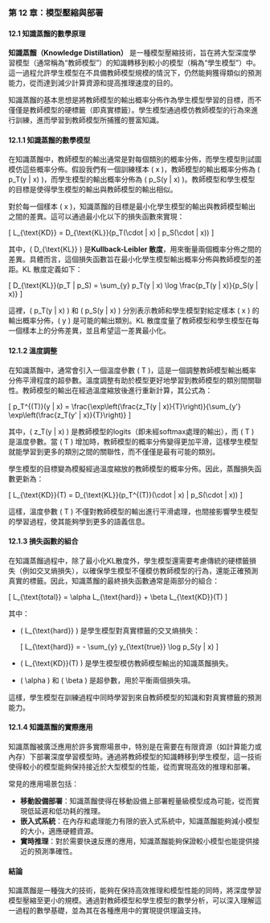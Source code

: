 ### **第 12 章：模型壓縮與部署**

#### **12.1 知識蒸餾的數學原理**

**知識蒸餾（Knowledge Distillation）** 是一種模型壓縮技術，旨在將大型深度學習模型（通常稱為“教師模型”）的知識轉移到較小的模型（稱為“學生模型”）中。這一過程允許學生模型在不具備教師模型規模的情況下，仍然能夠獲得類似的預測能力，從而達到減少計算資源和提高推理速度的目的。

知識蒸餾的基本思想是將教師模型的輸出概率分佈作為學生模型學習的目標，而不僅僅是教師模型的硬標籤（即真實標籤）。學生模型通過模仿教師模型的行為來進行訓練，進而學習到教師模型所捕獲的豐富知識。

#### **12.1.1 知識蒸餾的數學模型**

在知識蒸餾中，教師模型的輸出通常是對每個類別的概率分佈，而學生模型則試圖模仿這些概率分佈。假設我們有一個訓練樣本 \( x \)，教師模型的輸出概率分佈為 \( p_T(y | x) \)，而學生模型的輸出概率分佈為 \( p_S(y | x) \)。教師模型和學生模型的目標是使得學生模型的輸出與教師模型的輸出相似。

對於每一個樣本 \( x \)，知識蒸餾的目標是最小化學生模型的輸出與教師模型輸出之間的差異。這可以通過最小化以下的損失函數來實現：

\[
L_{\text{KD}} = D_{\text{KL}}(p_T(\cdot | x) \| p_S(\cdot | x))
\]

其中，\( D_{\text{KL}} \) 是**Kullback-Leibler 散度**，用來衡量兩個概率分佈之間的差異。具體而言，這個損失函數旨在最小化學生模型輸出概率分佈與教師模型的差距。KL 散度定義如下：

\[
D_{\text{KL}}(p_T \| p_S) = \sum_{y} p_T(y | x) \log \frac{p_T(y | x)}{p_S(y | x)}
\]

這裡，\( p_T(y | x) \) 和 \( p_S(y | x) \) 分別表示教師和學生模型對給定樣本 \( x \) 的輸出概率分佈，\( y \) 是可能的輸出類別。KL 散度度量了教師模型和學生模型在每一個樣本上的分佈差異，並且希望這一差異最小化。

#### **12.1.2 溫度調整**

在知識蒸餾中，通常會引入一個溫度參數 \( T \)，這是一個調整教師模型輸出概率分佈平滑程度的超參數。溫度調整有助於模型更好地學習到教師模型的類別間關聯性。教師模型的輸出在經過溫度縮放後進行重新計算，其公式為：

\[
p_T^{(T)}(y | x) = \frac{\exp\left(\frac{z_T(y | x)}{T}\right)}{\sum_{y'} \exp\left(\frac{z_T(y' | x)}{T}\right)}
\]

其中，\( z_T(y | x) \) 是教師模型的logits（即未經softmax處理的輸出），而 \( T \) 是溫度參數。當 \( T \) 增加時，教師模型的概率分佈變得更加平滑，這樣學生模型就能學習到更多的類別之間的關聯性，而不僅僅是最有可能的類別。

學生模型的目標變為模擬經過溫度縮放的教師模型的概率分佈。因此，蒸餾損失函數更新為：

\[
L_{\text{KD}}(T) = D_{\text{KL}}(p_T^{(T)}(\cdot | x) \| p_S(\cdot | x))
\]

這樣，溫度參數 \( T \) 不僅對教師模型的輸出進行平滑處理，也間接影響學生模型的學習過程，使其能夠學到更多的語義信息。

#### **12.1.3 損失函數的組合**

在知識蒸餾過程中，除了最小化KL散度外，學生模型還需要考慮傳統的硬標籤損失（例如交叉熵損失），以確保學生模型不僅模仿教師模型的行為，還能正確預測真實的標籤。因此，知識蒸餾的最終損失函數通常是兩部分的組合：

\[
L_{\text{total}} = \alpha L_{\text{hard}} + \beta L_{\text{KD}}(T)
\]

其中：

- \( L_{\text{hard}} \) 是學生模型對真實標籤的交叉熵損失：
  
  \[
  L_{\text{hard}} = - \sum_{y} y_{\text{true}} \log p_S(y | x)
  \]
  
- \( L_{\text{KD}}(T) \) 是學生模型模仿教師模型輸出的知識蒸餾損失。
- \( \alpha \) 和 \( \beta \) 是超參數，用於平衡兩個損失項。

這樣，學生模型在訓練過程中同時學習到來自教師模型的知識和對真實標籤的預測能力。

#### **12.1.4 知識蒸餾的實際應用**

知識蒸餾被廣泛應用於許多實際場景中，特別是在需要在有限資源（如計算能力或內存）下部署深度學習模型時。通過將教師模型的知識轉移到學生模型，這一技術使得較小的模型能夠保持接近於大型模型的性能，從而實現高效的推理和部署。

常見的應用場景包括：

- **移動設備部署**：知識蒸餾使得在移動設備上部署輕量級模型成為可能，從而實現低延遲和低功耗的推理。
- **嵌入式系統**：在內存和處理能力有限的嵌入式系統中，知識蒸餾能夠減小模型的大小，適應硬體資源。
- **實時推理**：對於需要快速反應的應用，知識蒸餾能夠保證較小模型也能提供接近的預測準確性。

#### **結論**

知識蒸餾是一種強大的技術，能夠在保持高效推理和模型性能的同時，將深度學習模型壓縮至更小的規模。通過對教師模型和學生模型的數學分析，可以深入理解這一過程的數學基礎，並為其在各種應用中的實現提供理論支持。